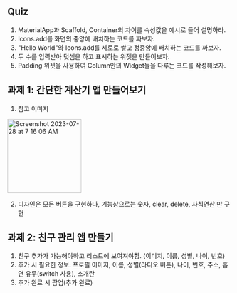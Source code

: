 ## Quiz

1. MaterialApp과 Scaffold, Container의 차이를 속성값을 예시로 들어 설명하라.
2. Icons.add를 화면의 중앙에 배치하는 코드를 짜보자.
3. "Hello World"와 Icons.add를 세로로 쌓고 정중앙에 배치하는 코드를 짜보자.
4. 두 수를 입력받아 덧셈을 하고 표시하는 위젯을 만들어보자.
5. Padding 위젯을 사용하여 Column안의 Widget들을 다루는 코드를 작성해보자.

## 과제 1: 간단한 계산기 앱 만들어보기

1. 참고 이미지

<img width="166" alt="Screenshot 2023-07-28 at 7 16 06 AM" src="https://github.com/Flutter-Study-Collection/do-it-flutter/assets/19689773/6a4f1aa1-b87d-4938-8e11-9f7c824a74f1">

2. 디자인은 모든 버튼을 구현하나, 기능상으로는 숫자, clear, delete, 사칙연산 만 구현

## 과제 2: 친구 관리 앱 만들기

1. 친구 추가가 가능해야하고 리스트에 보여져야함. (이미지, 이름, 성별, 나이, 번호)
2. 추가 시 필요한 정보: 프로필 이미지, 이름, 성별(라디오 버튼), 나이, 번호, 주소, 흡연 유무(switch 사용), 소개란
3. 추가 완료 시 팝업(추가 완료)
